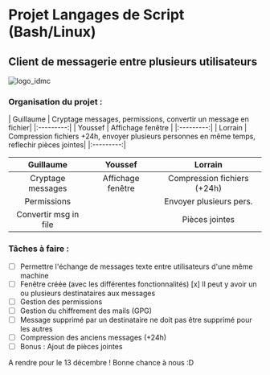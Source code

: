 # Projet Langages de Script (Bash/Linux)
## Client de messagerie entre plusieurs utilisateurs
![logo_idmc](https://idmc.univ-lorraine.fr/wp-content/uploads/2020/04/idmc-ul-logo-2020.png)

### Organisation du projet :

| Guillaume | Cryptage messages, permissions, convertir un message en fichier|
|:---------:|
| Youssef   | Affichage fenêtre |
|:---------:| 
| Lorrain   | Compression fichiers +24h, envoyer plusieurs personnes en même temps, reflechir pièces jointes|
|:---------:|

| Guillaume | Youssef | Lorrain |
|:---------:|:-------:|:-------:|
| Cryptage messages |	Affichage fenêtre | Compression fichiers (+24h) |
| Permissions       |			  | Envoyer plusieurs pers.     |
| Convertir msg in file |                 | Pièces jointes		|	

### Tâches à faire :

- [ ] Permettre l'échange de messages texte entre utilisateurs d'une même machine
- [ ] Fenêtre créée (avec les différentes fonctionnalités)
 [x] Il peut y avoir un ou plusieurs destinataires aux messages
- [ ] Gestion des permissions
- [ ] Gestion du chiffrement des mails (GPG)
- [ ] Message supprimé par un destinataire ne doit pas être supprimé pour les autres
- [ ] Compression des anciens messages (+24h)
- [ ] Bonus : Ajout de pièces jointes

A rendre pour le 13 décembre ! 
Bonne chance à nous :D

